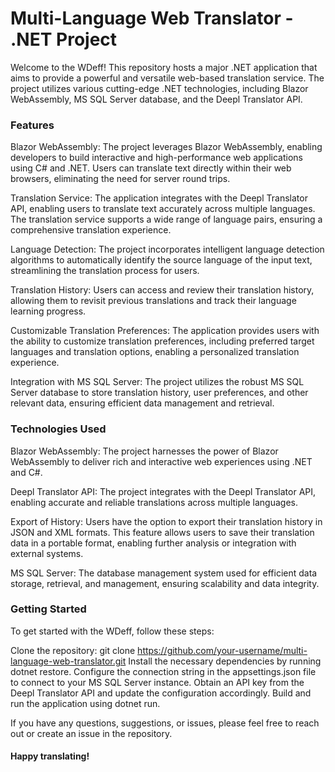 # Multi-Language Web Translator - .NET Project

Welcome to the WDeff! This repository hosts a major .NET application that aims to provide a powerful and versatile web-based translation service. The project utilizes various cutting-edge .NET technologies, including Blazor WebAssembly, MS SQL Server database, and the Deepl Translator API.

### Features
Blazor WebAssembly: The project leverages Blazor WebAssembly, enabling developers to build interactive and high-performance web applications using C# and .NET. Users can translate text directly within their web browsers, eliminating the need for server round trips.

Translation Service: The application integrates with the Deepl Translator API, enabling users to translate text accurately across multiple languages. The translation service supports a wide range of language pairs, ensuring a comprehensive translation experience.

Language Detection: The project incorporates intelligent language detection algorithms to automatically identify the source language of the input text, streamlining the translation process for users.

Translation History: Users can access and review their translation history, allowing them to revisit previous translations and track their language learning progress.

Customizable Translation Preferences: The application provides users with the ability to customize translation preferences, including preferred target languages and translation options, enabling a personalized translation experience.

Integration with MS SQL Server: The project utilizes the robust MS SQL Server database to store translation history, user preferences, and other relevant data, ensuring efficient data management and retrieval.

### Technologies Used
Blazor WebAssembly: The project harnesses the power of Blazor WebAssembly to deliver rich and interactive web experiences using .NET and C#.

Deepl Translator API: The project integrates with the Deepl Translator API, enabling accurate and reliable translations across multiple languages.

Export of History: Users have the option to export their translation history in JSON and XML formats. This feature allows users to save their translation data in a portable format, enabling further analysis or integration with external systems.

MS SQL Server: The database management system used for efficient data storage, retrieval, and management, ensuring scalability and data integrity.

### Getting Started
To get started with the WDeff, follow these steps:

Clone the repository: git clone https://github.com/your-username/multi-language-web-translator.git
Install the necessary dependencies by running dotnet restore.
Configure the connection string in the appsettings.json file to connect to your MS SQL Server instance.
Obtain an API key from the Deepl Translator API and update the configuration accordingly.
Build and run the application using dotnet run.


If you have any questions, suggestions, or issues, please feel free to reach out or create an issue in the repository.

#### Happy translating!
